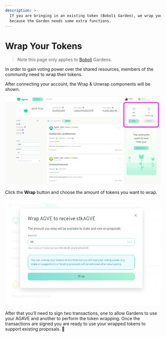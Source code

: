 ```yaml
---
description: >-
  If you are bringing in an existing token (Boboli Garden), we wrap your token in a Minime
  because the Garden needs some extra functions.
---
```


# Wrap Your Tokens

> Note this page only applies to [Boboli](../background/garden-modes.md#bring-your-own-token-byot) Gardens.

In order to gain voting power over the shared resources, members of the community need to wrap their tokens.

After connecting your account, the Wrap & Unwrap components will be shown.

![Garden home screen](../.gitbook/assets/viewTokenWrap.png)

Click the **Wrap** button and choose the amount of tokens you want to wrap.

![Choose how many tokens you wish to wrap](../.gitbook/assets/wrapTokens.png)

 After that you'll need to sign two transactions, one to allow Gardens to use your AGAVE and another to perform the token wrapping. Once the transactions are signed you are ready to use your wrapped tokens to support existing proposals. 🎉
